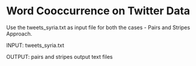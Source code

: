 # Word Cooccurrence on Twitter Data

Use the tweets_syria.txt as input file for both the cases - Pairs and Stripes Approach.

INPUT: tweets_syria.txt

OUTPUT: pairs and stripes output text files
